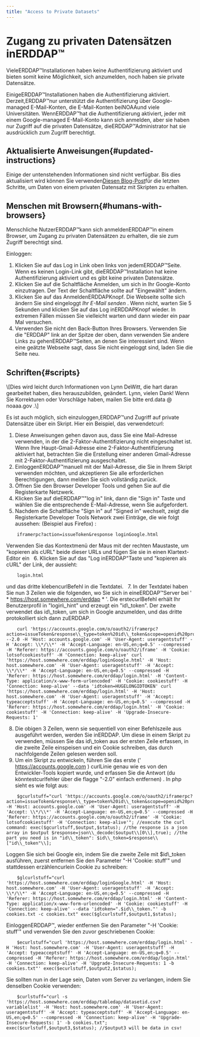 ```yaml
---
title: "Access to Private Datasets"
---
```

# Zugang zu privaten Datensätzen inERDDAP™

VieleERDDAP™Installationen haben keine Authentifizierung aktiviert und bieten somit keine Möglichkeit, sich anzumelden, noch haben sie private Datensätze.

EinigeERDDAP™Installationen haben die Authentifizierung aktiviert. Derzeit,ERDDAP™nur unterstützt die Authentifizierung über Google-managed E-Mail-Konten, die E-Mail-Konten beiNOAAund viele Universitäten. WennERDDAP™hat die Authentifizierung aktiviert, jeder mit einem Google-managed E-Mail-Konto kann sich anmelden, aber sie haben nur Zugriff auf die privaten Datensätze, dieERDDAP™Administrator hat sie ausdrücklich zum Zugriff berechtigt.

## Aktualisierte Anweisungen{#updated-instructions} 

Einige der untenstehenden Informationen sind nicht verfügbar. Bis dies aktualisiert wird können Sie verwenden[Diesen Blog-Post](https://shospital.github.io/blog/posts/blog-post/erddap_private_dataset.html)für die letzten Schritte, um Daten von einem privaten Datensatz mit Skripten zu erhalten.

## Menschen mit Browsern{#humans-with-browsers} 

Menschliche NutzerERDDAP™kann sich anmeldenERDDAP™in einem Browser, um Zugang zu privaten Datensätzen zu erhalten, die sie zum Zugriff berechtigt sind.

Einloggen:

1. Klicken Sie auf das Log in Link oben links von jedemERDDAP™Seite.
Wenn es keinen Login-Link gibt, dieERDDAP™Installation hat keine Authentifizierung aktiviert und es gibt keine privaten Datensätze.
     
2. Klicken Sie auf die Schaltfläche Anmelden, um sich in Ihr Google-Konto einzutragen.
Der Text der Schaltfläche sollte auf "Eingewählt" ändern.
     
3. Klicken Sie auf das AnmeldenERDDAPKnopf.
Die Webseite sollte sich ändern Sie sind eingeloggt *Ihr E-Mail senden* .
Wenn nicht, warten Sie 5 Sekunden und klicken Sie auf das Log inERDDAPKnopf wieder.
In extremen Fällen müssen Sie vielleicht warten und dann wieder ein paar Mal versuchen.
     
4. Verwenden Sie nicht den Back-Button Ihres Browsers. Verwenden Sie die "ERDDAP" link an der Spitze der oben, dann verwenden Sie andere Links zu gehenERDDAP™Seiten, an denen Sie interessiert sind. Wenn eine geätzte Webseite sagt, dass Sie nicht eingeloggt sind, laden Sie die Seite neu.
     

## Schriften{#scripts} 

\\[Dies wird leicht durch Informationen von Lynn DeWitt, die hart daran gearbeitet haben, dies herauszubilden, geändert. Lynn, vielen Dank&#33;
Wenn Sie Korrekturen oder Vorschläge haben, mailen Sie bitte erd.data @ noaaa.gov .\\]

Es ist auch möglich, sich einzuloggen,ERDDAP™und Zugriff auf private Datensätze über ein Skript. Hier ein Beispiel, das verwendetcurl:

1. Diese Anweisungen gehen davon aus, dass Sie eine Mail-Adresse verwenden, in der die 2-Faktor-Authentifizierung nicht eingeschaltet ist. Wenn Ihre Haupt-Gmail-Adresse eine 2-Faktor-Authentifizierung aktiviert hat, betrachten Sie die Erstellung einer anderen Gmail-Adresse mit 2-Faktor-Authentifizierung ausgeschaltet.
     
2. EinloggenERDDAP™manuell mit der Mail-Adresse, die Sie in Ihrem Skript verwenden möchten, und akzeptieren Sie alle erforderlichen Berechtigungen, dann melden Sie sich vollständig zurück.
     
3. Öffnen Sie den Browser Developer Tools und gehen Sie auf die Registerkarte Netzwerk.
     
4. Klicken Sie auf dieERDDAP™"log in" link, dann die "Sign in" Taste und wählen Sie die entsprechende E-Mail-Adresse, wenn Sie aufgefordert.
     
5. Nachdem die Schaltfläche "Sign in" auf "Signed in" wechselt, zeigt die Registerkarte Developer Tools Network zwei Einträge, die wie folgt aussehen: (Beispiel aus Firefox) :
```
    iframerpc?action=issueToken&response loginGoogle.html  
```
Verwenden Sie das Kontextmenü der Maus mit der rechten Maustaste, um "kopieren als cURL" beide dieser URLs und fügen Sie sie in einen Klartext-Editor ein
     
6. Klicken Sie auf das "Log inERDDAP"Taste und "kopieren als cURL" der Link, der aussieht:
```
    login.html  
```
und das dritte klebencurlBefehl in die Textdatei.
     
7. In der Textdatei haben Sie nun 3 Zeilen wie die folgenden, wo Sie sich in eineERDDAP™Server bei ' * https://host.somewhere.com/erddap * '. Die erstecurlBefehl erhält Ihr Benutzerprofil in "login\\_hint" und erzeugt ein "id\\_token". Der zweite verwendet das id\\_token, um sich in Google anzumelden, und das dritte protokolliert sich dann zuERDDAP.
```
    curl 'https://accounts.google.com/o/oauth2/iframerpc?action=issueToken&response\\_type=token%20id\\_token&scope=openid%20profile%20email&client\\_id=ABCDEFG.apps.googleusercontent.com&login\\_hint=XXXXXXXXXX&ss\\_domain=https%3A%2F%2Fhost.somewhere.com&origin=https%3A%2F%2Fhost.somewhere.com' --2.0 -H 'Host: accounts.google.com' -H 'User-Agent: useragentstuff' -H 'Accept: \\*/\\*' -H 'Accept-Language: en-US,en;q=0.5' --compressed -H 'Referer: https://accounts.google.com/o/oauth2/iframe' -H 'Cookie: lotsofcookiestuff' -H 'Connection: keep-alive' curl 'https://host.somewhere.com/erddap/loginGoogle.html' -H 'Host: host.somewhere.com' -H 'User-Agent: useragentstuff' -H 'Accept: \\*/\\*' -H 'Accept-Language: en-US,en;q=0.5' --compressed -H 'Referer: https://host.somewhere.com/erddap/login.html' -H 'Content-Type: application/x-www-form-urlencoded' -H 'Cookie: cookiestuff' -H 'Connection: keep-alive' --data 'idtoken=HUGELONGIDTOKEN' curl 'https://host.somewhere.com/erddap/login.html' -H 'Host: host.somewhere.com' -H 'User-Agent: useragentstuff' -H 'Accept: typeacceptstuff' -H 'Accept-Language: en-US,en;q=0.5' --compressed -H 'Referer: https://host.somewhere.com/erddap/login.html' -H 'Cookie: cookiestuff' -H 'Connection: keep-alive' -H 'Upgrade-Insecure-Requests: 1'
```
    
8. Die obigen 3 Zeilen, wenn sie sequentiell von einer Befehlszeile aus ausgeführt werden, werden Sie inERDDAP. Um diese in einem Skript zu verwenden, müssen Sie das id\\_token aus der ersten Zeile erfassen, in die zweite Zeile einspeisen und ein Cookie schreiben, das durch nachfolgende Zeilen gelesen werden soll.
     
9. Um ein Skript zu entwickeln, führen Sie das erste (' https://accounts.google.com )  curlLinie genau wie es von den Entwickler-Tools kopiert wurde, und erfassen Sie die Antwort (du könntestcurlfehler über die flagge "-2.0" einfach entfernen) . In php sieht es wie folgt aus:
```
    $gcurlstuff="curl 'https://accounts.google.com/o/oauth2/iframerpc?action=issueToken&response\\_type=token%20id\\_token&scope=openid%20profile%20email&client\\_id=ABCDEFG.apps.googleusercontent.com&login\\_hint=XXXXXXXXXX&ss\\_domain=https%3A%2F%2Fhost.somewhere.com&origin=https%3A%2F%2Fhost.somewhere.com' -H 'Host: accounts.google.com' -H 'User-Agent: useragentstuff' -H 'Accept: \\*/\\*' -H 'Accept-Language: en-US,en;q=0.5' --compressed -H 'Referer: https://accounts.google.com/o/oauth2/iframe' -H 'Cookie: lotsofcookiestuff' -H 'Connection: keep-alive'"; //execute the curl command: exec($gcurlstuff,$output,$status); //the response is a json array in $output $response=json\\_decode($output\\[0\\],true); //the part you need is in "id\\_token": $id\\_token=$response\\["id\\_token"\\];
```
Loggen Sie sich bei Google ein, indem Sie die zweite Zeile mit $id\\_token ausführen, zuerst entfernen Sie den Parameter "-H 'Cookie: stuff'" und stattdessen erzählencurlein Cookie zu schreiben:
```
    $glcurlstuff="curl 'https://host.somewhere.com/erddap/loginGoogle.html' -H 'Host: host.somewhere.com' -H 'User-Agent: useragentstuff' -H 'Accept: \\*/\\*' -H 'Accept-Language: en-US,en;q=0.5' --compressed -H 'Referer: https://host.somewhere.com/erddap/login.html' -H 'Content-Type: application/x-www-form-urlencoded' -H 'Cookie: cookiestuff' -H 'Connection: keep-alive' --data 'idtoken=".$id\\_token."' -b cookies.txt -c cookies.txt" exec($glcurlstuff,$output1,$status);
```
EinloggenERDDAP™, wieder entfernen Sie den Parameter "-H 'Cookie: stuff'" und verwenden Sie den zuvor geschriebenen Cookie:
```
    $ecurlstuff="curl 'https://host.somewhere.com/erddap/login.html' -H 'Host: host.somewhere.com' -H 'User-Agent: useragentstuff' -H 'Accept: typeacceptstuff' -H 'Accept-Language: en-US,en;q=0.5' --compressed -H 'Referer: https://host.somewhere.com/erddap/login.html' -H 'Connection: keep-alive' -H 'Upgrade-Insecure-Requests: 1 -b cookies.txt"' exec($ecurlstuff,$output2,$status);
```
Sie sollten nun in der Lage sein, Daten vom Server zu verlangen, indem Sie denselben Cookie verwenden:
```
    $curlstuff="curl -s 'https://host.somewhere.com/erddap/tabledap/datasetid.csv?variablelist' -H 'Host: host.somewhere.com' -H 'User-Agent: useragentstuff' -H 'Accept: typeacceptstuff' -H 'Accept-Language: en-US,en;q=0.5' --compressed -H 'Connection: keep-alive' -H 'Upgrade-Insecure-Requests: 1' -b cookies.txt"; exec($curlstuff,$output3,$status); //$output3 will be data in csv!
```
